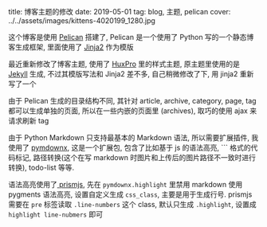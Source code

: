 title: 博客主题的修改
date: 2019-05-01
tag: blog, 主题, pelican
cover: ../../assets/images/kittens-4020199_1280.jpg



这个博客是使用 [Pelican](http://getpelican.com) 搭建了, Pelican 是一个使用了 Python 写的一个静态博客生成框架, 里面使用了 [Jinja2](http://jinja.pocoo.org/) 作为模版

最近重新修改了博客主题, 使用了 [HuxPro](http://huangxuan.me/) 里的样式主题, 原主题里使用的是 [Jekyll](https://jekyllrb.com/) 生成, 不过其模版写法和 Jinja2 差不多, 自己稍微修改了下, 用 jinja2 重新写了一个

由于 Pelican 生成的目录结构不同, 其针对 article, archive, category, page, tag 都可以生成单独的页面, 所以在一些内嵌的页面里 (archives), 取巧的使用 ajax 来请求刷新 tag

由于 Python Markdown 只支持最基本的 Markdown 语法, 所以需要扩展插件, 我使用了 [pymdownx](https://facelessuser.github.io/pymdown-extensions/), 这是一个扩展包, 包含了比如基于 js 的语法高亮, ``` 格式的代码标记, 路径转换(这个在写 markdown 时图片和上传后的图片路径不一致时进行转换), todo-list 等等.

语法高亮使用了[ prismjs](https://prismjs.com/), 先在 `pymdownx.highlight` 里禁用 markdown 使用 pygments 语法高亮, 设置自定义生成 `css_class`, 主要是用于生成行号. prismjs 需要在 `pre` 标签读取 `.line-numbers` 这个 class, 默认只生成 `.highlight`, 设置成 `highlight line-nubmers` 即可


